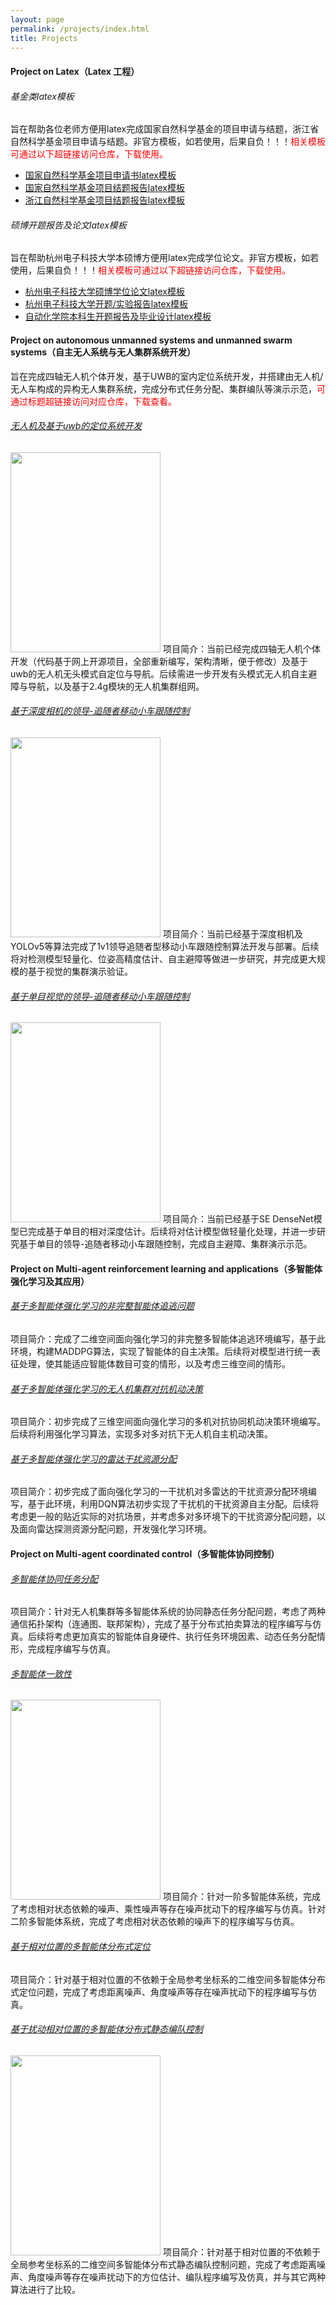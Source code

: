 ```yaml
---
layout: page
permalink: /projects/index.html
title: Projects
---
```



#### Project on Latex（Latex 工程）
###### 基金类latex模板
旨在帮助各位老师方便用latex完成国家自然科学基金的项目申请与结题，浙江省自然科学基金项目申请与结题。非官方模板，如若使用，后果自负！！！<font color=red>相关模板可通过以下超链接访问仓库，下载使用。</font>

- [国家自然科学基金项目申请书latex模板](https://github.com/wennboo/NSFC-application-report-latex)
- [国家自然科学基金项目结题报告latex模板](https://github.com/wennboo/NSFC-concluding-report-latex)
- [浙江自然科学基金项目结题报告latex模板](https://github.com/wennboo/ZPNSF-concluding-report-template/tree/main)

###### 硕博开题报告及论文latex模板
旨在帮助杭州电子科技大学本硕博方便用latex完成学位论文。非官方模板，如若使用，后果自负！！！<font color=red>相关模板可通过以下超链接访问仓库，下载使用。</font>

- [杭州电子科技大学硕博学位论文latex模板](https://github.com/wennboo/HDU-latex-template-for-master)
- [杭州电子科技大学开题/实验报告latex模板](https://github.com/wennboo/HDU-opening-experimental-report)
- [自动化学院本科生开题报告及毕业设计latex模板](https://github.com/wennboo/HDU-Automation-School-latex-template-for-bachelor)

#### Project on autonomous unmanned systems and unmanned swarm systems（自主无人系统与无人集群系统开发）
旨在完成四轴无人机个体开发，基于UWB的室内定位系统开发，并搭建由无人机/无人车构成的异构无人集群系统，完成分布式任务分配、集群编队等演示示范，<font color=red>可通过标题超链接访问对应仓库，下载查看。</font>

###### [无人机及基于uwb的定位系统开发](https://github.com/wennboo/UWB-based-Quadrotor-Swarm-Demo-System)
<img src="{{ site.url }}/images/uav0.png" class="floatpic" width="240" height="320">
项目简介：当前已经完成四轴无人机个体开发（代码基于网上开源项目，全部重新编写，架构清晰，便于修改）及基于uwb的无人机无头模式自定位与导航。后续需进一步开发有头模式无人机自主避障与导航，以及基于2.4g模块的无人机集群组网。



###### [基于深度相机的领导-追随者移动小车跟随控制](https://github.com/wennboo/YOLOv5-based-Vehicle-Detection-and-Formation-Tracking)
<img src="{{ site.url }}/images/tracking0.png" class="floatpic" width="240" height="320">
项目简介：当前已经基于深度相机及YOLOv5等算法完成了1v1领导追随者型移动小车跟随控制算法开发与部署。后续将对检测模型轻量化、位姿高精度估计、自主避障等做进一步研究，并完成更大规模的基于视觉的集群演示验证。



###### [基于单目视觉的领导-追随者移动小车跟随控制](https://github.com/wennboo/Ground-Segmentation-based-Monocular-depth-estimation)
<img src="{{ site.url }}/images/depth-est0.png" class="floatpic" width="240" height="320">
项目简介：当前已经基于SE DenseNet模型已完成基于单目的相对深度估计。后续将对估计模型做轻量化处理，并进一步研究基于单目的领导-追随者移动小车跟随控制，完成自主避障、集群演示示范。



#### Project on Multi-agent reinforcement learning and applications（多智能体强化学习及其应用）

###### [基于多智能体强化学习的非完整智能体追逃问题](https://github.com/wennboo/Multi-Agent-Pursuit-Reinforce-Learning-Environment)
项目简介：完成了二维空间面向强化学习的非完整多智能体追逃环境编写，基于此环境，构建MADDPG算法，实现了智能体的自主决策。后续将对模型进行统一表征处理，使其能适应智能体数目可变的情形，以及考虑三维空间的情形。

###### [基于多智能体强化学习的无人机集群对抗机动决策](https://github.com/wennboo/Multi-Agent-Pursuit-Reinforce-Learning-Environment)
项目简介：初步完成了三维空间面向强化学习的多机对抗协同机动决策环境编写。后续将利用强化学习算法，实现多对多对抗下无人机自主机动决策。

###### [基于多智能体强化学习的雷达干扰资源分配](https://github.com/wennboo/Multi-Agent-Pursuit-Reinforce-Learning-Environment)
项目简介：初步完成了面向强化学习的一干扰机对多雷达的干扰资源分配环境编写，基于此环境，利用DQN算法初步实现了干扰机的干扰资源自主分配。后续将考虑更一般的贴近实际的对抗场景，并考虑多对多环境下的干扰资源分配问题，以及面向雷达探测资源分配问题，开发强化学习环境。

#### Project on Multi-agent coordinated control（多智能体协同控制）

###### [多智能体协同任务分配](https://github.com/wennboo/Distribution-Auction-Algorithm-based-UAV-Swarm-Task-Assignment)

项目简介：针对无人机集群等多智能体系统的协同静态任务分配问题，考虑了两种通信拓扑架构（连通图、联邦架构），完成了基于分布式拍卖算法的程序编写与仿真。后续将考虑更加真实的智能体自身硬件、执行任务环境因素、动态任务分配情形，完成程序编写与仿真。

###### [多智能体一致性](https://github.com/wennboo/Consensus-Results-of-Single-or-Second-Order-MASs-and-Applications)
<img src="{{ site.url }}/images/consensus0.png" class="floatpic" width="240" height="320">
项目简介：针对一阶多智能体系统，完成了考虑相对状态依赖的噪声、乘性噪声等存在噪声扰动下的程序编写与仿真。针对二阶多智能体系统，完成了考虑相对状态依赖的噪声下的程序编写与仿真。

###### [基于相对位置的多智能体分布式定位](https://github.com/wennboo/Distributed-Network-Localization-With-Noisy-Measurement-and-Communication-Information)

项目简介：针对基于相对位置的不依赖于全局参考坐标系的二维空间多智能体分布式定位问题，完成了考虑距离噪声、角度噪声等存在噪声扰动下的程序编写与仿真。

###### [基于扰动相对位置的多智能体分布式静态编队控制](https://github.com/wennboo/Noisy-Relative-Position-Measurement-based-Formation-Control)
<img src="{{ site.url }}/images/formation0.png" class="floatpic" width="240" height="320">
项目简介：针对基于相对位置的不依赖于全局参考坐标系的二维空间多智能体分布式静态编队控制问题，完成了考虑距离噪声、角度噪声等存在噪声扰动下的方位估计、编队程序编写及仿真，并与其它两种算法进行了比较。